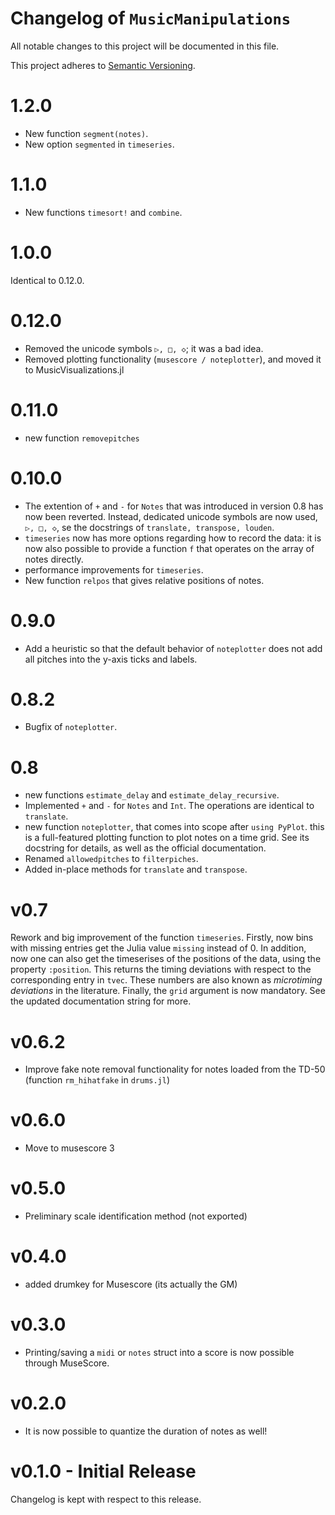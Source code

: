 # Changelog of `MusicManipulations`

All notable changes to this project will be documented in this file.

This project adheres to [Semantic Versioning](http://semver.org/spec/v2.0.0.html).

# 1.2.0
* New function `segment(notes)`.
* New option `segmented` in `timeseries`.

# 1.1.0
* New functions `timesort!` and `combine`.
# 1.0.0
Identical to 0.12.0.
# 0.12.0
* Removed the unicode symbols `▷, □, ◇`; it was a bad idea.
* Removed plotting functionality (`musescore / noteplotter`), and moved it to MusicVisualizations.jl

# 0.11.0
* new function `removepitches`
# 0.10.0
* The extention of `+` and `-` for `Notes` that was introduced in version 0.8 has now been reverted. Instead, dedicated unicode symbols are now used, `▷, □, ◇`, se the docstrings of `translate, transpose, louden`.
* `timeseries` now has more options regarding how to record the data: it is now also possible to provide a function `f` that operates on the array of notes directly.
* performance improvements for `timeseries`.
* New function `relpos` that gives relative positions of notes.

# 0.9.0
* Add a heuristic so that the default behavior of `noteplotter` does not add all pitches into the y-axis ticks and labels.

# 0.8.2
* Bugfix of `noteplotter`.

# 0.8
* new functions `estimate_delay` and `estimate_delay_recursive`.
* Implemented `+` and `-` for `Notes` and `Int`. The operations are identical to `translate`.
* new function `noteplotter`, that comes into scope after `using PyPlot`. this is a full-featured plotting function to plot notes on a time grid. See its docstring for details, as well as the official documentation.
* Renamed `allowedpitches` to `filterpiches`.
* Added in-place methods for `translate` and `transpose`.

# v0.7
Rework and big improvement of the function `timeseries`. Firstly, now bins with missing entries get the Julia value `missing` instead of 0. In addition, now one can also get the timeserises of the positions of the data, using the property `:position`. This returns the timing deviations with respect to the corresponding entry in `tvec`. These numbers are also known as *microtiming deviations* in the literature. Finally, the `grid` argument is now mandatory.
See the updated documentation string for more.

# v0.6.2
* Improve fake note removal functionality for notes loaded from the TD-50 (function `rm_hihatfake` in `drums.jl`)

# v0.6.0
* Move to musescore 3

# v0.5.0
* Preliminary scale identification method (not exported)

# v0.4.0
* added drumkey for Musescore (its actually the GM)

# v0.3.0
* Printing/saving a `midi` or `notes` struct into a score is now possible through MuseScore.

# v0.2.0
* It is now possible to quantize the duration of notes as well!

# v0.1.0 - Initial Release
Changelog is kept with respect to this release.
